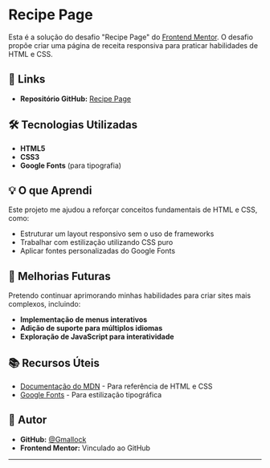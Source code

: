 # Recipe Page

Esta é a solução do desafio "Recipe Page" do [Frontend Mentor](https://www.frontendmentor.io/). O desafio propõe criar uma página de receita responsiva para praticar habilidades de HTML e CSS.
 

## 🔗 Links

- **Repositório GitHub:** [Recipe Page](https://github.com/Gmallock/Recipe-Page/tree/main)  

## 🛠 Tecnologias Utilizadas

- **HTML5**
- **CSS3**
- **Google Fonts** (para tipografia)  

## 💡 O que Aprendi

Este projeto me ajudou a reforçar conceitos fundamentais de HTML e CSS, como:  

- Estruturar um layout responsivo sem o uso de frameworks  
- Trabalhar com estilização utilizando CSS puro  
- Aplicar fontes personalizadas do Google Fonts  

## 🚀 Melhorias Futuras  

Pretendo continuar aprimorando minhas habilidades para criar sites mais complexos, incluindo:  

- **Implementação de menus interativos**  
- **Adição de suporte para múltiplos idiomas**  
- **Exploração de JavaScript para interatividade**  

## 📚 Recursos Úteis

- [Documentação do MDN](https://developer.mozilla.org/) - Para referência de HTML e CSS  
- [Google Fonts](https://fonts.google.com/) - Para estilização tipográfica  

## 👤 Autor

- **GitHub:** [@Gmallock](https://github.com/Gmallock)  
- **Frontend Mentor:** Vinculado ao GitHub  

---
